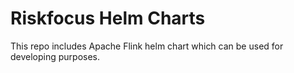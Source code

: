 # Riskfocus Helm Charts

This repo includes Apache Flink helm chart which can be used for developing purposes.
